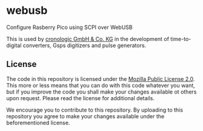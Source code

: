 # webusb
Configure Rasberry Pico using SCPI over WebUSB

This is used by [cronologic GmbH & Co. KG](www.cronologic.de) in the development of time-to-digital converters, Gsps digitizers and pulse generators.

## License

The code in this repository is licensed under the [Mozilla Public License 2.0](LICENSE). This more or less means that you can do with this code whatever you want, but if you improve the code you shall make your changes available ot others upon request. Please read the license for additional details. 

We encourage you to contribute to this repository. By uploading to this repository you agree to make your changes available under the beforementioned license.
